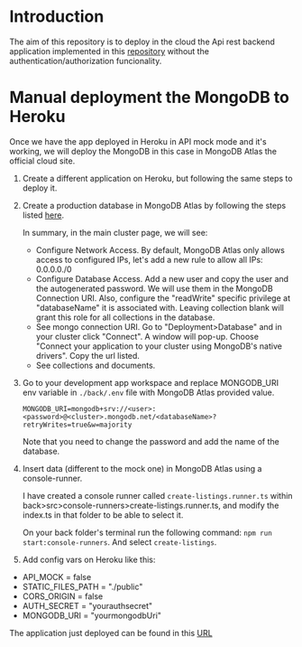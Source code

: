 # Introduction
The aim of this repository is to deploy in the cloud the Api rest backend application implemented in this [repository](https://github.com/monicacrespo/bootcamp-backend-student-rest-api-rentals) without the authentication/authorization funcionality. 


# Manual deployment the MongoDB to Heroku
Once we have the app deployed in Heroku in API mock mode and it's working, we will deploy the MongoDB in this case in MongoDB Atlas the official cloud site.

1. Create a different application on Heroku, but following the same steps to deploy it.
2. Create a production database in MongoDB Atlas by following the steps listed [here](https://github.com/Lemoncode/bootcamp-backend/tree/main/00-stack-documental/05-cloud/02-deploy/03-mongo-deploy).

    In summary, in the main cluster page, we will see:

    * Configure Network Access. By default, MongoDB Atlas only allows access to configured IPs, let's add a new rule to allow all IPs: 0.0.0.0./0
    * Configure Database Access. Add a new user and copy the user and the autogenerated password. We will use them in the MongoDB Connection URI. Also, configure the "readWrite" specific privilege at "databaseName" it is associated with. Leaving collection blank will grant this role for all collections in the database.
    * See mongo connection URI. Go to "Deployment>Database" and in your cluster click "Connect". A window will pop-up. Choose "Connect your application to your cluster using MongoDB's native drivers". Copy the url listed.
    * See collections and documents.

3. Go to your development app workspace and replace MONGODB_URI env variable in `./back/.env` file with MongoDB Atlas provided value.
    ```
    MONGODB_URI=mongodb+srv://<user>:<password>@<cluster>.mongodb.net/<databaseName>?retryWrites=true&w=majority
    ```
    Note that you need to change the password and add the name of the database.

4. Insert data (different to the mock one) in MongoDB Atlas using a console-runner.

    I have created a console runner called `create-listings.runner.ts` within back>src>console-runners>create-listings.runner.ts, and modify the index.ts in that folder to be able to select it.

    On your back folder's terminal run the following command: `npm run start:console-runners`. And select `create-listings`. 

5. Add config vars on Heroku like this:
  - API_MOCK = false
  - STATIC_FILES_PATH = "./public"
  - CORS_ORIGIN = false
  - AUTH_SECRET = "yourauthsecret"
  - MONGODB_URI = "yourmongodbUri"

  The application just deployed can be found in this [URL](https://rental-manual-deployment-mongo.herokuapp.com/api/listingsAndReviews)
